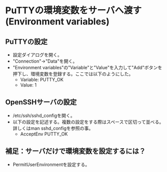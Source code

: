 ﻿# PuTTYの環境変数をサーバへ渡す (Environment variables)

## PuTTYの設定

- 設定ダイアログを開く。
- "Connection"->"Data"を開く。
- "Environment variables"の"Variable"と"Value"を入力して"Add"ボタンを押下し、環境変数を登録する。ここでは以下のようにした。
  - Variable: PUTTY_OK
  - Value: 1

## OpenSSHサーバの設定

- /etc/ssh/sshd_configを開く。
- 以下の設定を記述する。複数の設定をする際はスペースで区切って並べる。詳しくはman sshd_configを参照の事。
  - AcceptEnv PUTTY_OK

## 補足：サーバだけで環境変数を設定するには？

- PermitUserEnvironmentを設定する。
